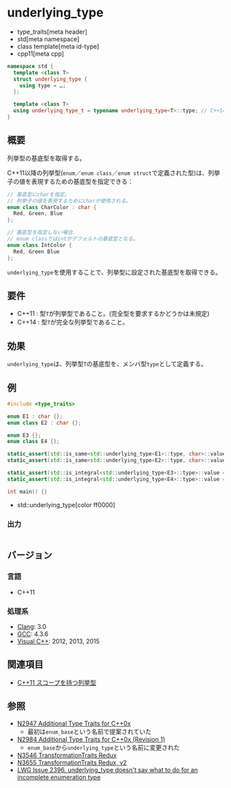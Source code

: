 # underlying_type
* type_traits[meta header]
* std[meta namespace]
* class template[meta id-type]
* cpp11[meta cpp]

```cpp
namespace std {
  template <class T>
  struct underlying_type {
    using type = …;
  };

  template <class T>
  using underlying_type_t = typename underlying_type<T>::type; // C++14
}
```

## 概要
列挙型の基底型を取得する。

C++11以降の列挙型(`enum`／`enum class`／`enum struct`で定義された型)は、列挙子の値を表現するための基底型を指定できる：

```cpp
// 基底型にcharを指定。
// 列挙子の値を表現するためにcharが使用される。
enum class CharColor : char {
  Red, Green, Blue
};

// 基底型を指定しない場合、
// enum classではintがデフォルトの基底型となる。
enum class IntColor {
  Red, Green Blue
};
```

`underlying_type`を使用することで、列挙型に設定された基底型を取得できる。


## 要件
- C++11 : 型`T`が列挙型であること。(完全型を要求するかどうかは未規定)
- C++14 : 型`T`が完全な列挙型であること。


## 効果
`underlying_type`は、列挙型`T`の基底型を、メンバ型`type`として定義する。


## 例
```cpp example
#include <type_traits>

enum E1 : char {};
enum class E2 : char {};

enum E3 {};
enum class E4 {};

static_assert(std::is_same<std::underlying_type<E1>::type, char>::value, "E1 based type is char");
static_assert(std::is_same<std::underlying_type<E2>::type, char>::value, "E2 based type is char");

static_assert(std::is_integral<std::underlying_type<E3>::type>::value == true, "E3 based type is integral type");
static_assert(std::is_integral<std::underlying_type<E4>::type>::value == true, "E4 based type is integral type");

int main() {}
```
* std::underlying_type[color ff0000]

### 出力
```
```

## バージョン
### 言語
- C++11

### 処理系
- [Clang](/implementation.md#clang): 3.0
- [GCC](/implementation.md#gcc): 4.3.6
- [Visual C++](/implementation.md#visual_cpp): 2012, 2013, 2015


## 関連項目
- [C++11 スコープを持つ列挙型](/lang/cpp11/scoped_enum.md)


## 参照
- [N2947 Additional Type Traits for C++0x](http://www.open-std.org/jtc1/sc22/wg21/docs/papers/2009/n2947.html)
    - 最初は`enum_base`という名前で提案されていた
- [N2984 Additional Type Traits for C++0x (Revision 1)](http://www.open-std.org/jtc1/sc22/wg21/docs/papers/2009/n2984.htm)
    - `enum_base`から`underlying_type`という名前に変更された
- [N3546 TransformationTraits Redux](http://www.open-std.org/jtc1/sc22/wg21/docs/papers/2013/n3546.pdf)
- [N3655 TransformationTraits Redux, v2](http://www.open-std.org/jtc1/sc22/wg21/docs/papers/2013/n3655.pdf)
- [LWG Issue 2396. underlying_type doesn't say what to do for an incomplete enumeration type](http://www.open-std.org/jtc1/sc22/wg21/docs/lwg-defects.html#2396)

